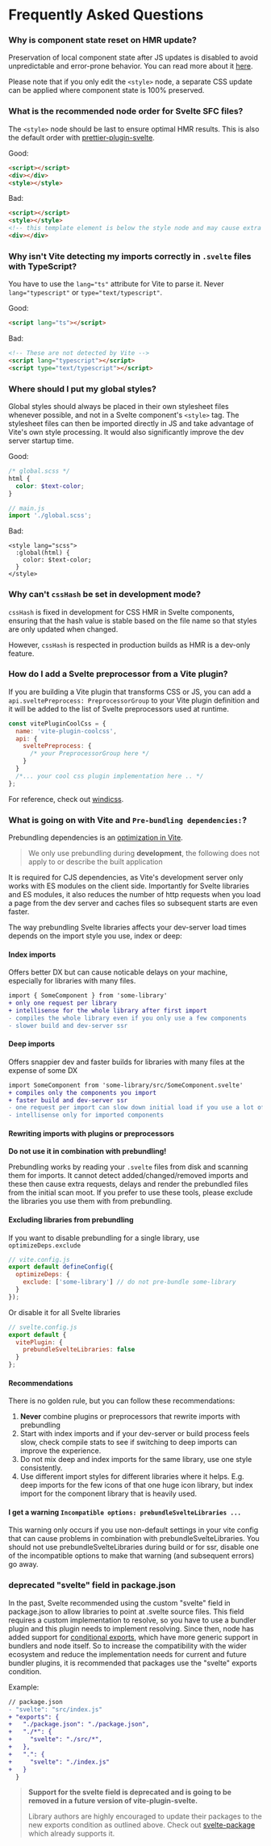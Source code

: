 # Frequently Asked Questions

### Why is component state reset on HMR update?

Preservation of local component state after JS updates is disabled to avoid unpredictable and error-prone behavior. You can read more about it [here](https://github.com/sveltejs/svelte-hmr/blob/master/packages/svelte-hmr#preservation-of-local-state).

Please note that if you only edit the `<style>` node, a separate CSS update can be applied where component state is 100% preserved.

### What is the recommended node order for Svelte SFC files?

The `<style>` node should be last to ensure optimal HMR results. This is also the default order with [prettier-plugin-svelte](https://github.com/sveltejs/prettier-plugin-svelte).

Good:

```html
<script></script>
<div></div>
<style></style>
```

Bad:

```html
<script></script>
<style></style>
<!-- this template element is below the style node and may cause extra HMR updates -->
<div></div>
```

### Why isn't Vite detecting my imports correctly in `.svelte` files with TypeScript?

You have to use the `lang="ts"` attribute for Vite to parse it. Never `lang="typescript"` or `type="text/typescript"`.

Good:

```html
<script lang="ts"></script>
```

Bad:

```html
<!-- These are not detected by Vite -->
<script lang="typescript"></script>
<script type="text/typescript"></script>
```

### Where should I put my global styles?

Global styles should always be placed in their own stylesheet files whenever possible, and not in a Svelte component's `<style>` tag. The stylesheet files can then be imported directly in JS and take advantage of Vite's own style processing. It would also significantly improve the dev server startup time.

Good:

```scss
/* global.scss */
html {
  color: $text-color;
}
```

```js
// main.js
import './global.scss';
```

Bad:

```svelte
<style lang="scss">
  :global(html) {
    color: $text-color;
  }
</style>
```

### Why can't `cssHash` be set in development mode?

`cssHash` is fixed in development for CSS HMR in Svelte components, ensuring that the hash value is stable based on the file name so that styles are only updated when changed.

However, `cssHash` is respected in production builds as HMR is a dev-only feature.

### How do I add a Svelte preprocessor from a Vite plugin?

If you are building a Vite plugin that transforms CSS or JS, you can add a `api.sveltePreprocess: PreprocessorGroup` to your Vite plugin definition and it will be added to the list of Svelte preprocessors used at runtime.

```js
const vitePluginCoolCss = {
  name: 'vite-plugin-coolcss',
  api: {
    sveltePreprocess: {
      /* your PreprocessorGroup here */
    }
  }
  /*... your cool css plugin implementation here .. */
};
```

For reference, check out [windicss](https://github.com/windicss/vite-plugin-windicss/blob/517eca0cebc879d931c6578a08accadfb112157c/packages/vite-plugin-windicss/src/index.ts#L167).

### What is going on with Vite and `Pre-bundling dependencies:`?

Prebundling dependencies is an [optimization in Vite](https://vitejs.dev/guide/dep-pre-bundling.html).

> We only use prebundling during **development**, the following does not apply to or describe the built application

It is required for CJS dependencies, as Vite's development server only works with ES modules on the client side.
Importantly for Svelte libraries and ES modules, it also reduces the number of http requests when you load a page from the dev server and caches files so subsequent starts are even faster.

The way prebundling Svelte libraries affects your dev-server load times depends on the import style you use, index or deep:

#### Index imports

Offers better DX but can cause noticable delays on your machine, especially for libraries with many files.

```diff
import { SomeComponent } from 'some-library'
+ only one request per library
+ intellisense for the whole library after first import
- compiles the whole library even if you only use a few components
- slower build and dev-server ssr
```

#### Deep imports

Offers snappier dev and faster builds for libraries with many files at the expense of some DX

```diff
import SomeComponent from 'some-library/src/SomeComponent.svelte'
+ compiles only the components you import
+ faster build and dev-server ssr
- one request per import can slow down initial load if you use a lot of components
- intellisense only for imported components
```

#### Rewriting imports with plugins or preprocessors

**Do not use it in combination with prebundling!**

Prebundling works by reading your `.svelte` files from disk and scanning them for imports. It cannot detect
added/changed/removed imports and these then cause extra requests, delays and render the prebundled files from the initial scan moot.
If you prefer to use these tools, please exclude the libraries you use them with from prebundling.

#### Excluding libraries from prebundling

If you want to disable prebundling for a single library, use `optimizeDeps.exclude`

```js
// vite.config.js
export default defineConfig({
  optimizeDeps: {
    exclude: ['some-library'] // do not pre-bundle some-library
  }
});
```

Or disable it for all Svelte libraries

```js
// svelte.config.js
export default {
  vitePlugin: {
    prebundleSvelteLibraries: false
  }
};
```

#### Recommendations

There is no golden rule, but you can follow these recommendations:

1. **Never** combine plugins or preprocessors that rewrite imports with prebundling
2. Start with index imports and if your dev-server or build process feels slow, check compile stats to see if switching to deep imports can improve the experience.
3. Do not mix deep and index imports for the same library, use one style consistently.
4. Use different import styles for different libraries where it helps. E.g. deep imports for the few icons of that one huge icon library, but index import for the component library that is heavily used.

#### I get a warning `Incompatible options: prebundleSvelteLibraries ...`

This warning only occurs if you use non-default settings in your vite config that can cause problems in combination with prebundleSvelteLibraries.
You should not use prebundleSvelteLibraries during build or for ssr, disable one of the incompatible options to make that warning (and subsequent errors) go away.

### deprecated "svelte" field in package.json

In the past, Svelte recommended using the custom "svelte" field in package.json to allow libraries to point at .svelte source files.
This field requires a custom implementation to resolve, so you have to use a bundler plugin and this plugin needs to implement resolving.
Since then, node has added support for [conditional exports](https://nodejs.org/api/packages.html#conditional-exports), which have more generic support in bundlers and node itself. So to increase the compatibility with the wider ecosystem and reduce the implementation needs for current and future bundler plugins, it is recommended that packages use the "svelte" exports condition.

Example:

```diff
// package.json
- "svelte": "src/index.js"
+ "exports": {
+   "./package.json": "./package.json",
+   "./*": {
+     "svelte": "./src/*",
+   },
+   ".": {
+     "svelte": "./index.js"
+   }
  }
```

> **Support for the svelte field is deprecated and is going to be removed in a future version of vite-plugin-svelte.**
>
> Library authors are highly encouraged to update their packages to the new exports condition as outlined above. Check out
> [svelte-package](https://kit.svelte.dev/docs/packaging) which already supports it.
